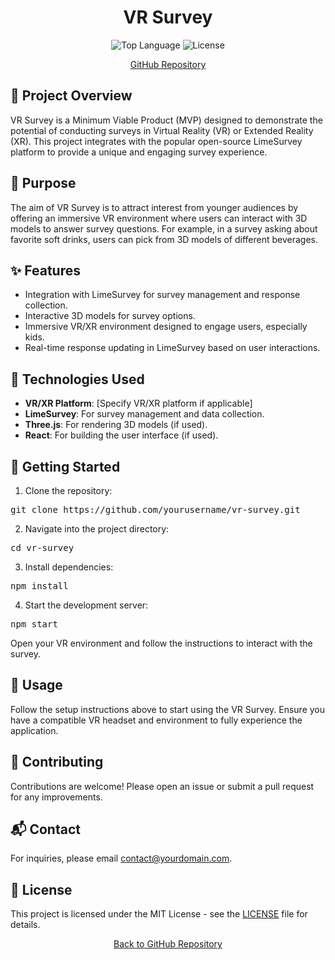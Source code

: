 <h1 align="center">VR Survey</h1>

<p align="center">
  <img src="https://img.shields.io/github/languages/top/yourusername/vr-survey" alt="Top Language">
  <img src="https://img.shields.io/github/license/yourusername/vr-survey" alt="License">
</p>

<p align="center">
  <a href="https://github.com/yourusername/vr-survey">GitHub Repository</a>
</p>

<h2>📜 Project Overview</h2>

<p>
  VR Survey is a Minimum Viable Product (MVP) designed to demonstrate the potential of conducting surveys in Virtual Reality (VR) or Extended Reality (XR). This project integrates with the popular open-source LimeSurvey platform to provide a unique and engaging survey experience.
</p>

<h2>🎯 Purpose</h2>

<p>
  The aim of VR Survey is to attract interest from younger audiences by offering an immersive VR environment where users can interact with 3D models to answer survey questions. For example, in a survey asking about favorite soft drinks, users can pick from 3D models of different beverages.
</p>

<h2>✨ Features</h2>

<ul>
  <li>Integration with LimeSurvey for survey management and response collection.</li>
  <li>Interactive 3D models for survey options.</li>
  <li>Immersive VR/XR environment designed to engage users, especially kids.</li>
  <li>Real-time response updating in LimeSurvey based on user interactions.</li>
</ul>

<h2>🔧 Technologies Used</h2>

<ul>
  <li><strong>VR/XR Platform</strong>: [Specify VR/XR platform if applicable]</li>
  <li><strong>LimeSurvey</strong>: For survey management and data collection.</li>
  <li><strong>Three.js</strong>: For rendering 3D models (if used).</li>
  <li><strong>React</strong>: For building the user interface (if used).</li>
</ul>

<h2>🚀 Getting Started</h2>

<ol>
  <li>Clone the repository:</li>
</ol>

<pre>
git clone https://github.com/yourusername/vr-survey.git
</pre>

<ol start="2">
  <li>Navigate into the project directory:</li>
</ol>

<pre>
cd vr-survey
</pre>

<ol start="3">
  <li>Install dependencies:</li>
</ol>

<pre>
npm install
</pre>

<ol start="4">
  <li>Start the development server:</li>
</ol>

<pre>
npm start
</pre>

<p>
  Open your VR environment and follow the instructions to interact with the survey.
</p>

<h2>📝 Usage</h2>

<p>
  Follow the setup instructions above to start using the VR Survey. Ensure you have a compatible VR headset and environment to fully experience the application.
</p>

<h2>🤝 Contributing</h2>

<p>
  Contributions are welcome! Please open an issue or submit a pull request for any improvements.
</p>

<h2>📬 Contact</h2>

<p>
  For inquiries, please email <a href="mailto:contact@yourdomain.com">contact@yourdomain.com</a>.
</p>

<h2>📄 License</h2>

<p>
  This project is licensed under the MIT License - see the <a href="LICENSE">LICENSE</a> file for details.
</p>

<p align="center">
  <a href="https://github.com/yourusername/vr-survey">Back to GitHub Repository</a>
</p>
